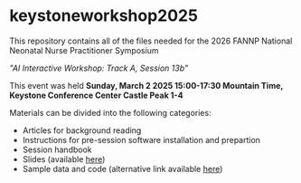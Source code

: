 # keystoneworkshop2025
This repository contains all of the files needed for the 2026 FANNP National Neonatal Nurse Practitioner Symposium

*"AI Interactive Workshop: Track A, Session 13b"*  

This event was held **Sunday, March 2 2025 15:00-17:30 Mountain Time, Keystone Conference Center Castle Peak 1-4**  

Materials can be divided into the following categories:  
- Articles for background reading  
- Instructions for pre-session software installation and prepartion
- Session handbook  
- Slides (available [here](https://wustl.box.com/s/t3pil0gqpbe9su8j6grd5u4w4xrohnj4))
- Sample data and code (alternative link available [here](https://wustl.box.com/s/757jvwcy9aa0xv0vs5k3zn47185k4uj9))
